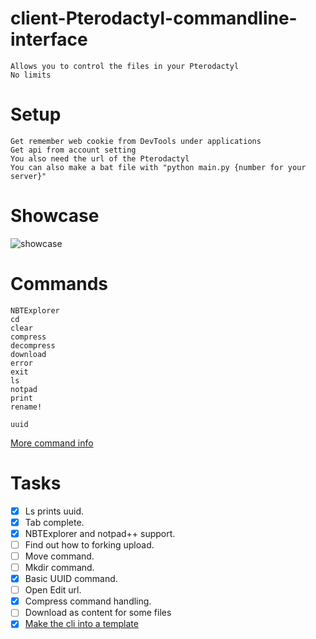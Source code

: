 # client-Pterodactyl-commandline-interface
```
Allows you to control the files in your Pterodactyl
No limits
```
# Setup
```
Get remember web cookie from DevTools under applications
Get api from account setting 
You also need the url of the Pterodactyl
You can also make a bat file with "python main.py {number for your server}"
```
# Showcase
![showcase](https://github.com/magnusa2007/client-Pterodactyl-commandline-interface/assets/49444876/f96c91ad-9ede-4270-8e6a-ff198aa544ad)

# Commands
```
NBTExplorer
cd
clear
compress
decompress
download
error
exit
ls
notpad
print
rename!

uuid
```
[More command info](https://github.com/magnusa2007/client-Pterodactyl-commandline-interface/blob/main/help.txt)

# Tasks
- [x] Ls prints uuid.
- [x] Tab complete.
- [x] NBTExplorer and notpad++ support.
- [ ] Find out how to forking upload.
- [ ] Move command.
- [ ] Mkdir command.
- [X] Basic UUID command.
- [ ] Open Edit url.
- [x] Compress command handling.
- [ ] Download as content for some files
- [x] [Make the cli into a template](https://github.com/magnusa2007/python-cli-tabcomplete-template) 
